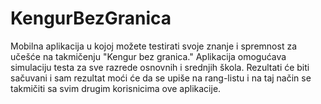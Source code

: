 # KengurBezGranica
 
Mobilna aplikacija u kojoj možete testirati svoje znanje i spremnost za učešće na takmičenju "Kengur bez granica."
Aplikacija omogućava simulaciju testa za sve razrede osnovnih i srednjih škola. Rezultati će biti sačuvani i sam rezultat moći će da se upiše na rang-listu i na taj 
način se takmičiti sa svim drugim korisnicima ove aplikacije.
